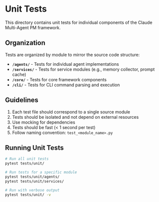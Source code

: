 # Unit Tests

This directory contains unit tests for individual components of the Claude Multi-Agent PM framework.

## Organization

Tests are organized by module to mirror the source code structure:

- **`/agents/`** - Tests for individual agent implementations
- **`/services/`** - Tests for service modules (e.g., memory collector, prompt cache)
- **`/core/`** - Tests for core framework components
- **`/cli/`** - Tests for CLI command parsing and execution

## Guidelines

1. Each test file should correspond to a single source module
2. Tests should be isolated and not depend on external resources
3. Use mocking for dependencies
4. Tests should be fast (< 1 second per test)
5. Follow naming convention: `test_<module_name>.py`

## Running Unit Tests

```bash
# Run all unit tests
pytest tests/unit/

# Run tests for a specific module
pytest tests/unit/agents/
pytest tests/unit/services/

# Run with verbose output
pytest tests/unit/ -v
```
